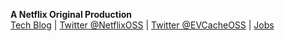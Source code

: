 **A Netflix Original Production**  
[Tech Blog](http://techblog.netflix.com) | [Twitter @NetflixOSS](https://twitter.com/#!/NetflixOSS) | [Twitter @EVCacheOSS](https://twitter.com/#!/EVCacheOSS) | [Jobs](http://jobs.netflix.com)
